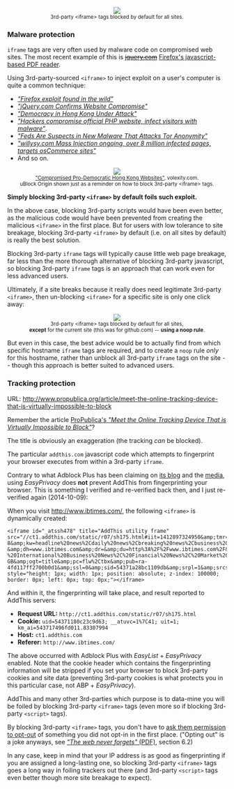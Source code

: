 <p align="center"><img src="https://cloud.githubusercontent.com/assets/585534/9136321/b78c227e-3ce3-11e5-9949-76e87e7e87e8.png" /><br><sup>3rd-party &lt;iframe&gt; tags blocked by default for all sites.</sup></p>

### Malware protection

`iframe` tags are very often used by malware code on compromised web sites. The most recent example of this is ~~[jquery.com](http://blog.jquery.com/2014/09/24/update-on-jquery-com-compromises/)~~ [Firefox's javascript-based PDF reader](https://blog.mozilla.org/security/2015/08/06/firefox-exploit-found-in-the-wild/).

Using 3rd-party-sourced `<iframe>` to inject exploit on a user's computer is quite a common technique: 

- [_"Firefox exploit found in the wild"_](https://blog.mozilla.org/security/2015/08/06/firefox-exploit-found-in-the-wild/)
- [_"jQuery.com Confirms Website Compromise"_](http://www.riskiq.com/blog/business/post/jquerycom-confirms-website-compromise)
- [_"Democracy in Hong Kong Under Attack"_](http://www.volexity.com/blog/?p=33)
- [_"Hackers compromise official PHP website, infect visitors with malware"_](http://arstechnica.com/security/2013/10/hackers-compromise-official-php-website-infect-visitors-with-malware/).
- [_"Feds Are Suspects in New Malware That Attacks Tor Anonymity"_](http://www.wired.com/2013/08/freedom-hosting/)
- [_"willysy.com Mass Injection ongoing, over 8 million infected pages, targets osCommerce sites"_](http://blog.armorize.com/2011/07/willysycom-mass-injection-ongoing.html)
- And so on.

<p align="center"><img src="https://cloud.githubusercontent.com/assets/585534/9136475/d8ba8bf6-3ce4-11e5-807c-5346e33c971a.png" /><br><sub><a href="http://www.volexity.com/blog/?p=33">"Compromised Pro-Democratic Hong Kong Websites"</a>, volexity.com.</sub><br><sup>uBlock Origin shown just as a reminder on how to block 3rd-party &lt;iframe&gt; tags.</sup></p>

**Simply blocking 3rd-party `<iframe>` by default foils such exploit.**

In the above case, blocking 3rd-party scripts would have been even better, as the malicious code would have been prevented from creating the malicious `<iframe>` in the first place. But for users with low tolerance to site breakage, blocking 3rd-party `<iframe>` by default (i.e. on all sites by default) is really the best solution.

Blocking 3rd-party `iframe` tags will typically cause little web page breakage, far less than the more thorough alternative of blocking 3rd-party javascript, so blocking 3rd-party `iframe` tags is an approach that can work even for less advanced users.

Ultimately, if a site breaks because it really does need legitimate 3rd-party `<iframe>`, then un-blocking `<iframe>` for a specific site is only one click away:

<p align="center"><img src="https://cloud.githubusercontent.com/assets/585534/9136522/4455038c-3ce5-11e5-9e91-e8843f15c143.png" /><br><sup>3rd-party &lt;iframe&gt; tags blocked by default for all sites,<br><b>except</b> for the current site (this was for github.com) -- <b>using a noop rule</b>.</sup></p>

But even in this case, the best advice would be to actually find from which specific hostname `iframe` tags are required, and to create a `noop` rule *only* for this hostname, rather than unblock all 3rd-party `iframe` tags on the site -- though this approach is better suited to advanced users.

### Tracking protection

URL: <http://www.propublica.org/article/meet-the-online-tracking-device-that-is-virtually-impossible-to-block>

Remember the article [ProPublica's _"Meet the Online Tracking Device That is Virtually Impossible to Block"_](http://www.propublica.org/article/meet-the-online-tracking-device-that-is-virtually-impossible-to-block)?

The title is obviously an exaggeration (the tracking _can_ be blocked).

The particular `addthis.com` javascript code which attempts to fingerprint your browser executes from within a 3rd-party `iframe`.

Contrary to what Adblock Plus has been claiming on [its blog](https://adblockplus.org/blog/adblock-plus-and-the-canvas-fingerprinting-threat) and the [media](http://news.yahoo.com/adblock-plus-stop-canvas-fingerprinting-unstoppable-browser-tracking-191541979.html), using _EasyPrivacy_ does **not** prevent AddThis from fingerprinting your browser. This is something I verified and re-verified back then, and I just re-verified again (2014-10-09):

When you visit <http://www.ibtimes.com/>, the following `<iframe>` is dynamically created:

    <iframe id="_atssh478" title="AddThis utility frame" src="//ct1.addthis.com/static/r07/sh175.html#iit=1412897324950&amp;tmr=load%3D1412897319899%26core%3D1412897320635%26main%3D1412897324941%26ifr%3D1412897324955&amp;cb=0&amp;cdn=1&amp;chr=UTF-8&amp;kw=headline%20news%2Cdaily%20news%2Cbreaking%20news%2Cbusiness%20news%2Cpolitical%20news%2Csports%20news%2Ccurrent%20news%2Ceurope%20news%2Cworld%20news%2Casian%20news%2Ccomputer%20news%2Cairline%20news%2Cbanking%20news%2Cconsumer%20news%2Chealth%20news&amp;ab=-&amp;dh=www.ibtimes.com&amp;dr=&amp;du=http%3A%2F%2Fwww.ibtimes.com%2F&amp;dt=International%20Business%20Times%20-%20International%20Business%20News%2C%20Financial%20News%2C%20Market%20News%2C%20Politics%2C%20Forex%2C%20Commodities&amp;dbg=0&amp;md=0&amp;cap=tc%3D0%26ab%3D0&amp;inst=1&amp;vcl=1&amp;jsl=143585&amp;prod=undefined&amp;lng=en-GB&amp;ogt=title&amp;pc=flw%2Ctbx&amp;pub=ra-4fd117ff2700b0d1&amp;ssl=0&amp;sid=54371a28bc1109db&amp;srpl=1&amp;srcs=1&amp;srd=1&amp;srf=1&amp;srx=1&amp;ver=300&amp;xck=0&amp;xtr=0&amp;og=title%3DAmerican%2520Horror%2520Story&amp;aa=0&amp;csi=undefined&amp;rev=6.2&amp;ct=1&amp;xld=1&amp;xd=1" style="height: 1px; width: 1px; position: absolute; z-index: 100000; border: 0px; left: 0px; top: 0px;"></iframe>

And within it, the fingerprinting will take place, and result reported to AddThis servers:

- **Request URL:** `http://ct1.addthis.com/static/r07/sh175.html`
- **Cookie:** `uid=54371180c23c9d63; __atuvc=1%7C41; uit=1; km_ai=543717496fd011.83307994`
- **Host:** `ct1.addthis.com`
- **Referer:** `http://www.ibtimes.com/`

The above occurred with Adblock Plus with _EasyList_ + _EasyPrivacy_ enabled. Note that the cookie header which contains the fingerprinting information will be stripped if you set your browser to block 3rd-party cookies and site data (preventing 3rd-party cookies is what protects you in this particular case, not ABP + _EasyPrivacy_).

AddThis and many other 3rd-parties which purpose is to data-mine you will be foiled by blocking 3rd-party `<iframe>` tags (even more so if blocking 3rd-party `<script>` tags).

By blocking 3rd-party `<iframe>` tags, you don't have to [ask them permission to opt-out](http://www.addthis.com/privacy/opt-out) of something you did not opt-in in the first place. ("Opting out" is a joke anyways, see [_"The web never forgets"_ (PDF)](https://securehomes.esat.kuleuven.be/~gacar/persistent/the_web_never_forgets.pdf), section 6.2)

In any case, keep in mind that your IP address is as good as fingerprinting if you are assigned a long-lasting one, so blocking 3rd-party `<iframe>` tags goes a long way in foiling trackers out there (and 3rd-party `<script>` tags even better though more site breakage to expect).